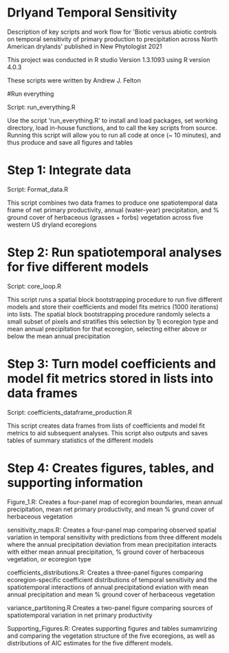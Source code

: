 # Drlyand Temporal Sensitivity 

Description of key scripts and work flow for 'Biotic versus abiotic controls on 
temporal sensitivity of primary production to precipitation across 
North American drylands' published in New Phytologist 2021

This project was conducted in R studio Version 1.3.1093 using R version 4.0.3

These scripts were written by Andrew J. Felton

#Run everything 

Script: run_everything.R

Use the script 'run_everything.R' to install and load packages, set working directory,
load in-house functions, and to call the key scripts from source. Running this script
will allow you to run all code at once (~ 10 minutes), and thus produce and save
all figures and tables

# Step 1: Integrate data

Script: Format_data.R

This script combines two data frames to produce one spatiotemporal data frame
of net primary productivity, annual (water-year) precipitation, and % ground cover
of herbaceous (grasses + forbs) vegetation across five western US dryland ecoregions

# Step 2: Run spatiotemporal analyses for five different models

Script: core_loop.R

This script runs a spatial block bootstrapping procedure to run five different models
and store their coefficients and model fits metrics (1000 iterations) into lists.
The spatial block bootstrapping procedure randomly selects a small subset of
pixels and stratifies this selection by 1) ecoregion type and mean annual precipitation
for that ecoregion, selecting either above or below the mean annual precipitation

# Step 3: Turn model coefficients and model fit metrics stored in lists into data frames

Script: coefficients_dataframe_production.R

This script creates data frames from lists of coefficients and model fit metrics
to aid subsequent analyses. This script also outputs and saves tables of summary 
statistics of the different models

# Step 4: Creates figures, tables, and supporting information

Figure_1.R: Creates a four-panel map of ecoregion boundaries, mean annual precipitation,
mean net primary productivity, and mean % grund cover of herbaceous vegetation

sensitivity_maps.R: Creates a four-panel map comparing observed spatial variation in temporal
sensitivity with predictions from three different models where the annual precipitation
deviation from mean precipitation interacts with either mean annual precipitation, 
% ground cover of herbaceous vegetation, or ecoregion type

coefficients_distributions.R: Creates a three-panel figures comparing ecoregion-specific
coefficient distributions of temporal sensitivity and the spatiotemporal interactions
of annual precipitationd eviation with mean annual precipitation and mean % ground
cover of herbaceous vegetation

variance_partitoning.R Creates a two-panel figure comparing sources of spatiotemporal
variation in net primary productivity

Supporting_Figures.R: Creates supporting figures and tables sumamrizing and comparing
the vegetation structure of the five ecoregions, as well as distributions of AIC
estimates for the five different models.



